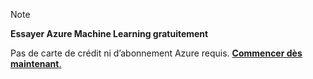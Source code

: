 > [!NOTE]
> 
> **Essayer Azure Machine Learning gratuitement**
>
> Pas de carte de crédit ni d’abonnement Azure requis. <a href="https://studio.azureml.net/?selectAccess=true&o=2" target="_blank">**Commencer dès maintenant**.</a>
> 
> 

